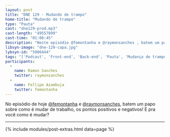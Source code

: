 ```yaml
---
layout: post
title: "DNE 129 - Mudando de trampo"
home-title: "Mudando de trampo"
type: "Pauta"
cast: "dne129-prod.mp3"
cast-length: "49557899"
cast-time: "01:08:45"
description: "Neste episódio @femontanha e @raymonsanches , batem um papo sobre como é mudar de trabalho, os pontos positivos e negativos! E pra você como é mudar?"
libsyn-image: "dne-129-capa.jpg"
lybsyn-id: "5906444"
tags: "['Podcast', 'Front-end', 'Back-end', 'Pauta', 'Mudança de trampo']"
participants:
  -
    name: Ramon Sanches
    twitter: raymonsanches
  -
    name: Fellipe Azambuja
    twitter: femontanha
---
```


No episódio de hoje [@femontanha](https://twitter.com/femontanha) e [@raymonsanches](https://twitter.com/raymonsanches), batem um papo sobre como é mudar de trabalho, os pontos positivos e negativos! E pra você como é mudar?

---

{% include modules/post-extras.html data=page %}
